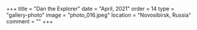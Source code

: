 +++
title = "Dan the Explorer"
date = "April, 2021"
order = 14
type = "gallery-photo"
image = "photo_016.jpeg"
location = "Novosibirsk, Russia"
comment = ""
+++
